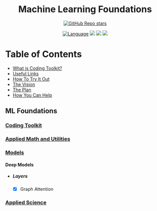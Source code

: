 <h1 align="center">
    <span>Machine Learning Foundations</span>
</h1>

<div align="center">

<a href="https://github.com/akashsonowal/ml-foundations/stargazers">![GitHub Repo stars](https://img.shields.io/github/stars/akashsonowal/ml-foundations?style=social)</a>

[![Language](https://img.shields.io/badge/python-3.8-blue.svg)](https://www.python.org)
![](https://img.shields.io/github/issues/akashsonowal/ml-with-akash?style=plastic)
![](https://img.shields.io/github/forks/akashsonowal/ml-with-akash)
![](https://img.shields.io/github/license/akashsonowal/ml-with-akash)
    
</div>

# Table of Contents

- [What is Coding Toolkit?](#what-is-open-assistant)
- [Useful Links](#useful-links)
- [How To Try It Out](#how-to-try-it-out)
- [The Vision](#the-vision)
- [The Plan](#the-plan)
- [How You Can Help](#how-you-can-help)

## ML Foundations

### [Coding Toolkit](https://github.com/akashsonowal/ml-foundations/tree/main/ml_foundations/coding_toolkit)


### [Applied Math and Utilities](https://github.com/akashsonowal/ml-foundations/tree/main/ml_foundations/applied_math_and_utils)

### [Models](https://github.com/akashsonowal/ml-foundations/tree/main/ml_foundations/models)

#### Deep Models

- ##### Layers
  - [x] Graph Attention

### [Applied Science](https://github.com/akashsonowal/ml-foundations/tree/main/ml_foundations/applied_science)
